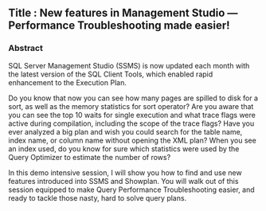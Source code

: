## Title : **New features in Management Studio — Performance Troubleshooting made easier!**
### Abstract
SQL Server Management Studio (SSMS) is now updated each month with the latest version of the SQL Client Tools, which enabled rapid enhancement to the Execution Plan.
 
Do you know that now you can see how many pages are spilled to disk for a sort, as well as the memory statistics for sort operator? Are you aware that you can see the top 10 waits for single execution and what trace flags were active during compilation, including the scope of the trace flags? Have you ever analyzed a big plan and wish you could search for the table name, index name, or column name without opening the XML plan? When you see an index used, do you know for sure which statistics were used by the Query Optimizer to estimate the number of rows?
 
In this demo intensive session, I will show you how to find and use new features introduced into SSMS and Showplan. You will walk out of this session equipped to make Query Performance Troubleshooting easier, and ready to tackle those nasty, hard to solve query plans.

